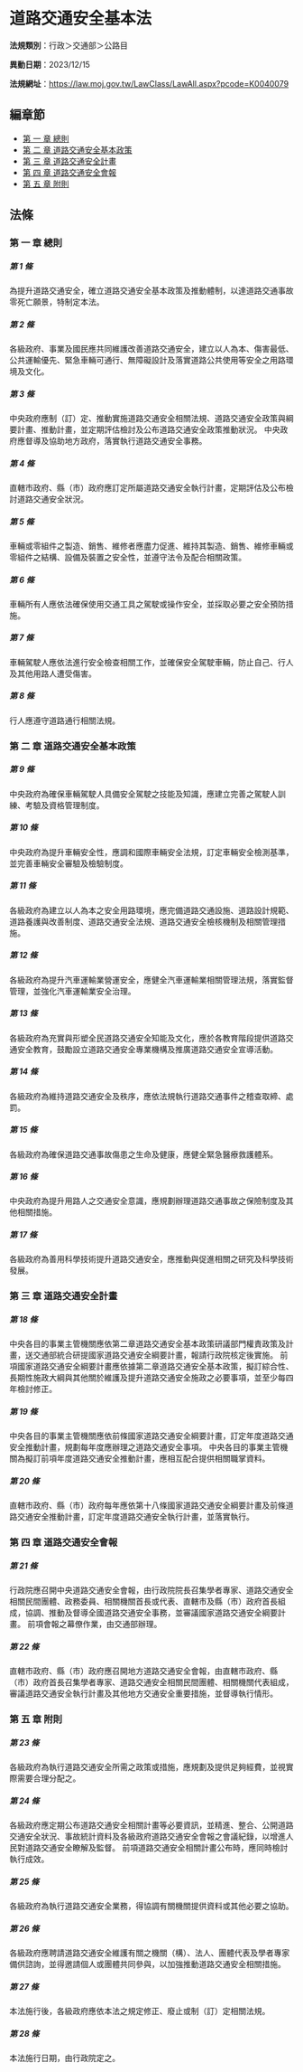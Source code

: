 # 道路交通安全基本法

**法規類別**：行政＞交通部＞公路目

**異動日期**：2023/12/15  

**法規網址**：https://law.moj.gov.tw/LawClass/LawAll.aspx?pcode=K0040079




## 編章節
* [第 一 章 總則](#第-一-章-總則)
* [第 二 章 道路交通安全基本政策](#第-二-章-道路交通安全基本政策)
* [第 三 章 道路交通安全計畫](#第-三-章-道路交通安全計畫)
* [第 四 章 道路交通安全會報](#第-四-章-道路交通安全會報)
* [第 五 章 附則](#第-五-章-附則)
## 法條
### 第 一 章 總則

##### 第 1 條
為提升道路交通安全，確立道路交通安全基本政策及推動體制，以達道路交通事故零死亡願景，特制定本法。

##### 第 2 條
各級政府、事業及國民應共同維護改善道路交通安全，建立以人為本、傷害最低、公共運輸優先、緊急車輛可通行、無障礙設計及落實道路公共使用等安全之用路環境及文化。

##### 第 3 條
中央政府應制（訂）定、推動實施道路交通安全相關法規、道路交通安全政策與綱要計畫、推動計畫，並定期評估檢討及公布道路交通安全政策推動狀況。
中央政府應督導及協助地方政府，落實執行道路交通安全事務。

##### 第 4 條
直轄市政府、縣（市）政府應訂定所屬道路交通安全執行計畫，定期評估及公布檢討道路交通安全狀況。

##### 第 5 條
車輛或零組件之製造、銷售、維修者應盡力促進、維持其製造、銷售、維修車輛或零組件之結構、設備及裝置之安全性，並遵守法令及配合相關政策。

##### 第 6 條
車輛所有人應依法確保使用交通工具之駕駛或操作安全，並採取必要之安全預防措施。

##### 第 7 條
車輛駕駛人應依法進行安全檢查相關工作，並確保安全駕駛車輛，防止自己、行人及其他用路人遭受傷害。

##### 第 8 條
行人應遵守道路通行相關法規。

### 第 二 章 道路交通安全基本政策

##### 第 9 條
中央政府為確保車輛駕駛人具備安全駕駛之技能及知識，應建立完善之駕駛人訓練、考驗及資格管理制度。

##### 第 10 條
中央政府為提升車輛安全性，應調和國際車輛安全法規，訂定車輛安全檢測基準，並完善車輛安全審驗及檢驗制度。

##### 第 11 條
各級政府為建立以人為本之安全用路環境，應完備道路交通設施、道路設計規範、道路養護與改善制度、道路交通安全法規、道路交通安全檢核機制及相關管理措施。

##### 第 12 條
各級政府為提升汽車運輸業營運安全，應健全汽車運輸業相關管理法規，落實監督管理，並強化汽車運輸業安全治理。

##### 第 13 條
各級政府為充實與形塑全民道路交通安全知能及文化，應於各教育階段提供道路交通安全教育，鼓勵設立道路交通安全專業機構及推廣道路交通安全宣導活動。

##### 第 14 條
各級政府為維持道路交通安全及秩序，應依法規執行道路交通事件之稽查取締、處罰。

##### 第 15 條
各級政府為確保道路交通事故傷患之生命及健康，應健全緊急醫療救護體系。

##### 第 16 條
中央政府為提升用路人之交通安全意識，應規劃辦理道路交通事故之保險制度及其他相關措施。

##### 第 17 條
各級政府為善用科學技術提升道路交通安全，應推動與促進相關之研究及科學技術發展。

### 第 三 章 道路交通安全計畫

##### 第 18 條
中央各目的事業主管機關應依第二章道路交通安全基本政策研議部門權責政策及計畫，送交通部統合研提國家道路交通安全綱要計畫，報請行政院核定後實施。
前項國家道路交通安全綱要計畫應依據第二章道路交通安全基本政策，擬訂綜合性、長期性施政大綱與其他關於維護及提升道路交通安全施政之必要事項，並至少每四年檢討修正。

##### 第 19 條
中央各目的事業主管機關應依前條國家道路交通安全綱要計畫，訂定年度道路交通安全推動計畫，規劃每年度應辦理之道路交通安全事項。
中央各目的事業主管機關為擬訂前項年度道路交通安全推動計畫，應相互配合提供相關職掌資料。

##### 第 20 條
直轄市政府、縣（市）政府每年應依第十八條國家道路交通安全綱要計畫及前條道路交通安全推動計畫，訂定年度道路交通安全執行計畫，並落實執行。

### 第 四 章 道路交通安全會報

##### 第 21 條
行政院應召開中央道路交通安全會報，由行政院院長召集學者專家、道路交通安全相關民間團體、政務委員、相關機關首長或代表、直轄市及縣（市）政府首長組成，協調、推動及督導全國道路交通安全事務，並審議國家道路交通安全綱要計畫。
前項會報之幕僚作業，由交通部辦理。

##### 第 22 條
直轄市政府、縣（市）政府應召開地方道路交通安全會報，由直轄市政府、縣（市）政府首長召集學者專家、道路交通安全相關民間團體、相關機關代表組成，審議道路交通安全執行計畫及其他地方交通安全重要措施，並督導執行情形。

### 第 五 章 附則

##### 第 23 條
各級政府為執行道路交通安全所需之政策或措施，應規劃及提供足夠經費，並視實際需要合理分配之。

##### 第 24 條
各級政府應定期公布道路交通安全相關計畫等必要資訊，並精進、整合、公開道路交通安全狀況、事故統計資料及各級政府道路交通安全會報之會議紀錄，以增進人民對道路交通安全瞭解及監督。
前項道路交通安全相關計畫公布時，應同時檢討執行成效。

##### 第 25 條
各級政府為執行道路交通安全業務，得協調有關機關提供資料或其他必要之協助。

##### 第 26 條
各級政府應聘請道路交通安全維護有關之機關（構）、法人、團體代表及學者專家備供諮詢，並得邀請個人或團體共同參與，以加強推動道路交通安全相關措施。

##### 第 27 條
本法施行後，各級政府應依本法之規定修正、廢止或制（訂）定相關法規。

##### 第 28 條
本法施行日期，由行政院定之。


